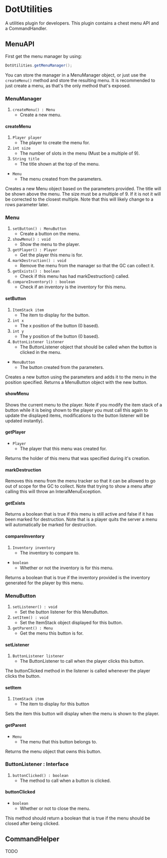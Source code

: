 DotUtilities
=
A utilities plugin for developers. This plugin contains a chest menu API and a CommandHandler.



MenuAPI
-

First get the menu manager by using:
```java
DotUtilities.getMenuManager();
```

You can store the manager in a MenuManager object, or just use the `createMenu()` method and store the resulting menu. It is recommended to just create a menu, as that's the only method that's exposed.

### MenuManager
1. `createMenu() : Menu`
   - Create a new menu.

#### createMenu
1. `Player player`
   - The player to create the menu for.
2. `int size`
   - The number of slots in the menu (Must be a multiple of 9).
3. `String title`
   - The title shown at the top of the menu.

- `Menu`
  - The menu created from the parameters.

Creates a new Menu object based on the parameters provided. The title will be shown above the menu. The size must be a multiple of 9. If it is not it will be corrected to the closest multiple. Note that this will likely change to a rows parameter later.



### Menu
1. `setButton() : MenuButton`
   - Create a button on the menu.
2. `showMenu() : void`
   - Show the menu to the player.
3. `getPlayer() : Player`
   - Get the player this menu is for.
4. `markDestruction() : void`
   - Remove the menu from the manager so that the GC can collect it.
5. `getExists() : boolean`
   - Check if this menu has had markDestruction() called.
6. `compareInventory() : boolean`
   - Check if an inventory is the inventory for this menu.


#### setButton
1. `ItemStack item`
   - The item to display for the button.
2. `int x`
   - The x position of the button (0 based).
3. `int y`
   - The y position of the button (0 based).
4. `ButtonListener listener`
   - The ButtonListener object that should be called when the button is clicked in the menu.

- `MenuButton`
  - The button created from the parameters.

Creates a new button using the parameters and adds it to the menu in the position specified. Returns a MenuButton object with the new button.

#### showMenu

Shows the current menu to the player. Note if you modify the item stack of a button while it is being shown to the player you must call this again to update the displayed items, modifications to the button listener will be updated instantly).

#### getPlayer
- `Player`
  - The player that this menu was created for.

Returns the holder of this menu that was specified during it's creation.

#### markDestruction

Removes this menu from the menu tracker so that it can be allowed to go out of scope for the GC to collect. Note that trying to show a menu after calling this will throw an InteralMenuException.

#### getExists

Returns a boolean that is true if this menu is still active and false if it has been marked for destruction. Note that is a player quits the server a menu will automatically be marked for destruction.

#### compareInventory
1. `Inventory inventory`
   - The inventory to compare to.

- `boolean`
  - Whether or not the inventory is for this menu.

Returns a boolean that is true if the inventory provided is the inventory generated for the player by this menu.



### MenuButton
1. `setListener() : void`
   - Set the button listener for this MenuButton.
2. `setItem() : void`
   - Set the ItemStack object displayed for this button.
3. `getParent() : Menu`
   - Get the menu this button is for.


#### setListener
1. `ButtonListener listener`
   - The ButtonListener to call when the player clicks this button.

The buttonClicked method in the listener is called whenever the player clicks the button.

#### setItem
1. `ItemStack item`
   - The item to display for this button

Sets the item this button will display when the menu is shown to the player.

#### getParent
- `Menu`
  - The menu that this button belongs to.

Returns the menu object that owns this button.



### ButtonListener : Interface
1. `buttonClicked() : boolean`
   - The method to call when a button is clicked.


#### buttonClicked
- `boolean`
  - Whether or not to close the menu.

This method should return a boolean that is true if the menu should be closed after being clicked.




CommandHelper
-

TODO
